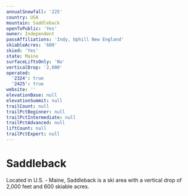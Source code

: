 ```yaml
---
annualSnowfall: '225'
country: USA
mountain: Saddleback
openToPublic: 'Yes'
owner: Independent
passAffiliations: 'Indy, Uphill New England'
skiableAcres: '600'
skied: 'Yes'
state: Maine
surfaceLiftsOnly: 'No'
verticalDrop: '2,000'
operated:
  '2324': true
  '2425': true
website: ''
elevationBase: null
elevationSummit: null
trailCount: null
trailPctBeginner: null
trailPctIntermediate: null
trailPctAdvanced: null
liftCount: null
trailPctExpert: null
---
```



# Saddleback

Located in U.S. - Maine, Saddleback is a ski area with a vertical drop of 2,000 feet and 600 skiable acres.
